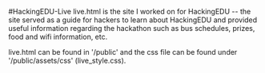 #HackingEDU-Live
live.html is the site I worked on for HackingEDU -- the site served as a guide for hackers to learn about HackingEDU and provided useful information regarding the hackathon such as bus schedules, prizes, food and wifi information, etc.

live.html can be found in '/public' and the css file can be found under '/public/assets/css' (live_style.css).


